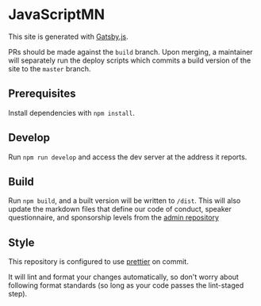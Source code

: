 # JavaScriptMN
This site is generated with [Gatsby.js](https://github.com/gatsbyjs/gatsby).

PRs should be made against the `build` branch. Upon merging, a maintainer will separately run the deploy scripts which commits a build version of the site to the `master` branch.

## Prerequisites
Install dependencies with `npm install`.

## Develop
Run `npm run develop` and access the dev server at the address it reports.

## Build
Run `npm build`, and a built version will be written to `/dist`. This will
also update the markdown files that define our code of conduct, speaker
questionnaire, and sponsorship levels from the [admin repository](https://github.com/javascriptmn/javascriptmn)

## Style
This repository is configured to use [prettier](https://prettier.io/) on commit.

It will lint and format your changes automatically, so don't worry about following
format standards (so long as your code passes the lint-staged step).
